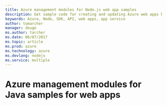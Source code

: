 ```yaml
---
title: Azure management modules for Node.js web app samples
description: Get sample code for creating and updating Azure web apps hosted in App Service using the Azure management modules for Node.js
keywords: Azure, Node, SDK, API, web apps, app service
author: tomarcher
manager: douge
ms.author: tarcher
ms.date: 06/07/2017
ms.topic: article
ms.prod: azure
ms.technology: azure
ms.devlang: nodejs
ms.service: multiple
---
```


# Azure management modules for Java samples for web apps

